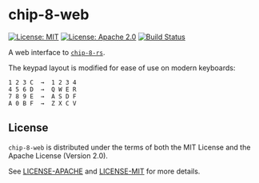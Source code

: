 # chip-8-web

[![License: MIT](https://img.shields.io/badge/License-MIT-yellow.svg)](https://opensource.org/licenses/MIT)
[![License: Apache 2.0](https://img.shields.io/badge/License-Apache%202.0-blue.svg)](https://opensource.org/licenses/Apache-2.0)
[![Build Status](https://travis-ci.org/jeffrey-xiao/chip-8-web.svg?branch=master)](https://travis-ci.org/jeffrey-xiao/chip-8-web)

A web interface to [`chip-8-rs`](https://gitlab.com/jeffrey-xiao/chip-8-rs).

The keypad layout is modified for ease of use on modern keyboards:

```
1 2 3 C  →  1 2 3 4
4 5 6 D  →  Q W E R
7 8 9 E  →  A S D F
A 0 B F  →  Z X C V
```

## License

`chip-8-web` is distributed under the terms of both the MIT License and the Apache License (Version
2.0).

See [LICENSE-APACHE](LICENSE-APACHE) and [LICENSE-MIT](LICENSE-MIT) for more details.
